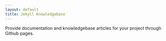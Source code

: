 ```yaml
---
layout: default
title: Jekyll Knowledgebase
---
```


Provide documentation and knowledgebase articles for your project through Github pages.